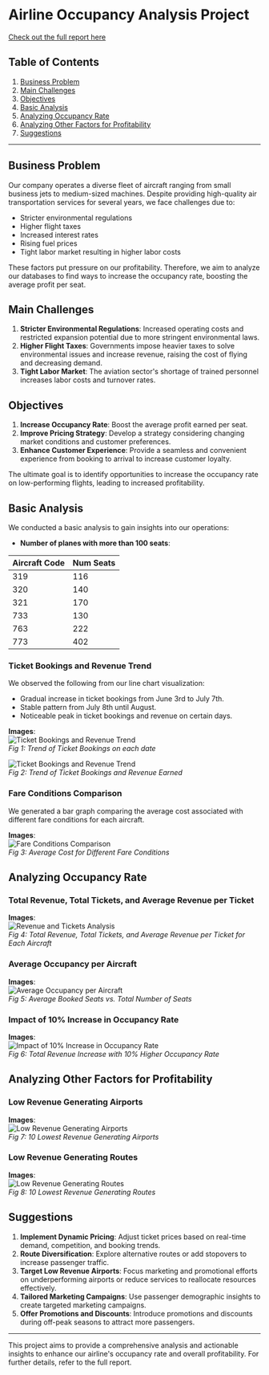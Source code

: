 # Airline Occupancy Analysis Project

[Check out the full report here](https://github.com/Shaikh-Umar-Farooq/Data-analysis---Airlines/blob/main/AIRLINE%20OCCUPANCY-report.pdf)

## Table of Contents

1. [Business Problem](#business-problem)
2. [Main Challenges](#main-challenges)
3. [Objectives](#objectives)
4. [Basic Analysis](#basic-analysis)
5. [Analyzing Occupancy Rate](#analyzing-occupancy-rate)
6. [Analyzing Other Factors for Profitability](#analyzing-other-factors-for-profitability)
7. [Suggestions](#suggestions)

---

## Business Problem

Our company operates a diverse fleet of aircraft ranging from small business jets to medium-sized machines. Despite providing high-quality air transportation services for several years, we face challenges due to:

- Stricter environmental regulations
- Higher flight taxes
- Increased interest rates
- Rising fuel prices
- Tight labor market resulting in higher labor costs

These factors put pressure on our profitability. Therefore, we aim to analyze our databases to find ways to increase the occupancy rate, boosting the average profit per seat.

## Main Challenges

1. **Stricter Environmental Regulations**: Increased operating costs and restricted expansion potential due to more stringent environmental laws.
2. **Higher Flight Taxes**: Governments impose heavier taxes to solve environmental issues and increase revenue, raising the cost of flying and decreasing demand.
3. **Tight Labor Market**: The aviation sector's shortage of trained personnel increases labor costs and turnover rates.

## Objectives

1. **Increase Occupancy Rate**: Boost the average profit earned per seat.
2. **Improve Pricing Strategy**: Develop a strategy considering changing market conditions and customer preferences.
3. **Enhance Customer Experience**: Provide a seamless and convenient experience from booking to arrival to increase customer loyalty.

The ultimate goal is to identify opportunities to increase the occupancy rate on low-performing flights, leading to increased profitability.

## Basic Analysis

We conducted a basic analysis to gain insights into our operations:

- **Number of planes with more than 100 seats**:

| Aircraft Code | Num Seats |
|---------------|------------|
| 319           | 116        |
| 320           | 140        |
| 321           | 170        |
| 733           | 130        |
| 763           | 222        |
| 773           | 402        |

### Ticket Bookings and Revenue Trend

We observed the following from our line chart visualization:

- Gradual increase in ticket bookings from June 3rd to July 7th.
- Stable pattern from July 8th until August.
- Noticeable peak in ticket bookings and revenue on certain days.

**Images**:  
![Ticket Bookings and Revenue Trend](images/fig1.png)  
*Fig 1: Trend of Ticket Bookings on each date* 

![Ticket Bookings and Revenue Trend](images/fig2.png)  
*Fig 2: Trend of Ticket Bookings and Revenue Earned* 

### Fare Conditions Comparison

We generated a bar graph comparing the average cost associated with different fare conditions for each aircraft.

**Images**:  
![Fare Conditions Comparison](images/fig3.png)  
*Fig 3: Average Cost for Different Fare Conditions*

## Analyzing Occupancy Rate

### Total Revenue, Total Tickets, and Average Revenue per Ticket

**Images**:  
![Revenue and Tickets Analysis](images/fig4.png)  
*Fig 4: Total Revenue, Total Tickets, and Average Revenue per Ticket for Each Aircraft*

### Average Occupancy per Aircraft

**Images**:  
![Average Occupancy per Aircraft](images/fig5.png)  
*Fig 5: Average Booked Seats vs. Total Number of Seats*

### Impact of 10% Increase in Occupancy Rate

**Images**:  
![Impact of 10% Increase in Occupancy Rate](images/fig6.png)  
*Fig 6: Total Revenue Increase with 10% Higher Occupancy Rate*

## Analyzing Other Factors for Profitability

### Low Revenue Generating Airports

**Images**:  
![Low Revenue Generating Airports](images/fig7.png)  
*Fig 7: 10 Lowest Revenue Generating Airports*

### Low Revenue Generating Routes

**Images**:  
![Low Revenue Generating Routes](images/fig8.png)  
*Fig 8: 10 Lowest Revenue Generating Routes*

## Suggestions

1. **Implement Dynamic Pricing**: Adjust ticket prices based on real-time demand, competition, and booking trends.
2. **Route Diversification**: Explore alternative routes or add stopovers to increase passenger traffic.
3. **Target Low Revenue Airports**: Focus marketing and promotional efforts on underperforming airports or reduce services to reallocate resources effectively.
4. **Tailored Marketing Campaigns**: Use passenger demographic insights to create targeted marketing campaigns.
5. **Offer Promotions and Discounts**: Introduce promotions and discounts during off-peak seasons to attract more passengers.

---

This project aims to provide a comprehensive analysis and actionable insights to enhance our airline's occupancy rate and overall profitability. For further details, refer to the full report.
